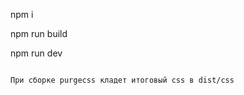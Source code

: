 npm i

npm run build  

npm run dev

```````````````````````````````````

При сборке purgecss кладет итоговый css в dist/css